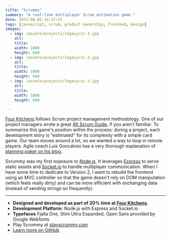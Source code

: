 ```yaml
---
title: "Scrummy"
summary: "A real-time multiplayer Scrum estimation game."
date: 2013-06-01 14:37:23
tags: [javascript, scrum, product ownership, frontend, design]
images:
  - img: /assets/projects/legacy/sc-1.jpg
    alt: 
    title: 
    width: 1080
    height: 640
  - img: /assets/projects/legacy/sc-2.jpg
    alt: 
    title: 
    width: 1080
    height: 640
  - img: /assets/projects/legacy/sc-3.jpg
    alt: 
    title: 
    width: 1080
    height: 640

---
```


[Four Kitchens](http://www.fourkitchens.com) follows Scrum project management methodology. One of our project managers wrote a great [4K Scrum Guide](https://github.com/fourkitchens/4K-scrum-guide), if you aren't familiar. To summarize this game's position within the process: during a project, each development story is "estimated" for its complexity with a simple card game. Our team moves around a lot, so we wanted a way to loop in remote players. Agile coach Luis Goncalves has a very thorough explanation of [planning poker on his blog](https://luis-goncalves.com/planning-poker-scrum-poker/).

Scrummy was my first exposure to [Node.js](http://nodejs.org/). It leverages [Express](http://expressjs.com/) to serve static assets and [Socket.io](http://socket.io/) to handle multiplayer communication. When I have some time to dedicate to Version 2, I want to rebuild the frontend using an MVC controller so that the game doesn't rely on DOM manipulation (which feels really dirty) and can be more efficient with exchanging data (instead of sending strings so frequently).

---

* **Designed and developed as part of 20% time at [Four Kitchens](http://www.fourkitchens.com).**
* **Development Platform:** Node.js with Express and Socket.io
* **Typefaces** Fjalla One, Stint Ultra Expanded, Open Sans provided by Google Webfonts
* Play Scrummy at [playscrummy.com](http://playscrummy.com)
* [Learn more on GitHub](http://tsmith512.github.io/scrummy/)
